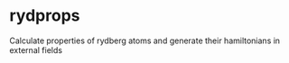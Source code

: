 # rydprops
Calculate properties of rydberg atoms and generate their hamiltonians in external fields
